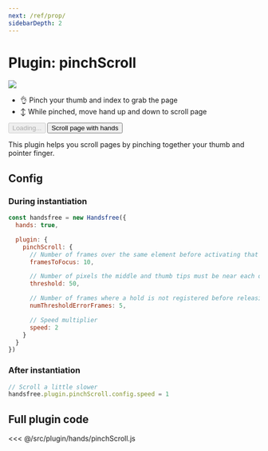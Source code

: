 ```yaml
---
next: /ref/prop/
sidebarDepth: 2
---
```


# Plugin: pinchScroll

<div class="window">
  <div class="window-body">
    <div class="row">
      <div class="col-6"><img src="https://media0.giphy.com/media/mQH0i7ScbpqebCXGbB/giphy.gif"></div>
      <div class="col-6">
        <ul>
          <li>👌 Pinch your thumb and index to grab the page</li>
          <li>↕ While pinched, move hand up and down to scroll page</li>
        </ul>
        <HandsfreeToggle class="full-width handsfree-hide-when-started-without-hands" text-off="Scroll page with hands" text-on="Stop Hands" :opts="demoOpts" />
        <button class="handsfree-show-when-started-without-hands handsfree-show-when-loading" disabled><Fa-Spinner spin /> Loading...</button>
        <button class="handsfree-show-when-started-without-hands handsfree-hide-when-loading" @click="startDemo"><Fa-Video /> Scroll page with hands</button>
      </div>
    </div>
  </div>
</div>

This plugin helps you scroll pages by pinching together your thumb and pointer finger.

## Config

### During instantiation

```js
const handsfree = new Handsfree({
  hands: true,

  plugin: {
    pinchScroll: {
      // Number of frames over the same element before activating that element
      framesToFocus: 10,

      // Number of pixels the middle and thumb tips must be near each other to drag
      threshold: 50,

      // Number of frames where a hold is not registered before releasing a drag
      numThresholdErrorFrames: 5,

      // Speed multiplier
      speed: 2
    }
  }
})
```

### After instantiation

```js
// Scroll a little slower
handsfree.plugin.pinchScroll.config.speed = 1
```

## Full plugin code

<<< @/src/plugin/hands/pinchScroll.js


<!-- Code -->
<script>
export default {
  data () {
    return {
      demoOpts: {
        weboji: false,
        hands: true,
        facemesh: false,
        pose: false,
        holistic: false
      }
    }
  },

  methods: {
    /**
     * Start the page with our preset options
     */
    startDemo () {
      this.$root.handsfree.update(this.demoOpts)
    }
  }
}
</script>